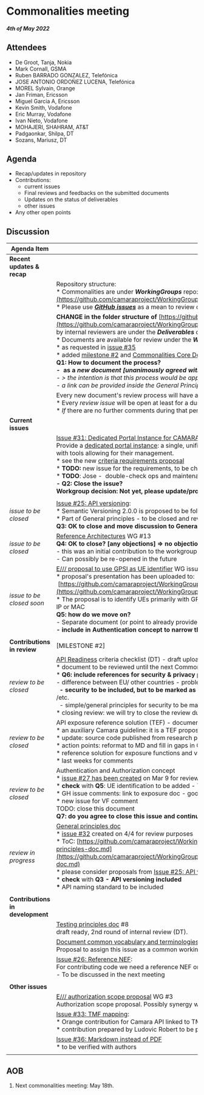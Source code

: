 # Commonalities meeting

#### *4th of May 2022*

## Attendees

* De Groot, Tanja, Nokia
* Mark Cornall, GSMA
* Ruben BARRADO GONZALEZ, Telefónica
* JOSE ANTONIO ORDOÑEZ LUCENA, Telefónica
* MOREL Sylvain, Orange
* Jan Friman, Ericsson
* Miguel Garcia A, Ericsson
* Kevin Smith, Vodafone
* Eric Murray, Vodafone
* Ivan Nieto, Vodafone
* MOHAJERI, SHAHRAM, AT&T
* Padgaonkar, Shilpa, DT
* Sozans, Mariusz, DT

## Agenda

* Recap/updates in repository
* Contributions:
    * current issues
    * Final reviews and feedbacks on the submitted documents
    * Updates on the status of deliverables
    * other issues
* Any other open points

## Discussion

| Agenda Item | Description |
| ----------- | ----------- |
| **Recent updates & recap** |  |
|  | Repository structure:<br>\* Commonalities are under <i>**WorkingGroups**</i> repo: [https://github.com/camaraproject/WorkingGroups/tree/main/Commonalities](https://github.com/camaraproject/WorkingGroups/tree/main/Commonalities)<br>\* Please use [***GitHub issues***](https://github.com/camaraproject/WorkingGroups/issues?q=is%3Aissue+is%3Aopen+label%3Acommonalities) as a mean to review or verify the status of each deliverable. |
|  | **CHANGE in the folder structure of** [https://github.com/camaraproject/WorkingGroups/tree/main/Commonalities/documentation](https://github.com/camaraproject/WorkingGroups/tree/main/Commonalities/documentation):<br>\* Core documents accepted by internal reviewers are under the <b>*Deliverables*</b> directory<br>\* Documents are available for review under the <b>*Working*</b> directory<br>\* as requested in [issue #35](https://github.com/camaraproject/WorkingGroups/issues/35)<br>\* added [milestone #2](https://github.com/camaraproject/WorkingGroups/milestone/1) and [Commonalities Core Documentation](https://github.com/camaraproject/WorkingGroups/projects) project for better transparency<br>**Q1: How to document the process?**<br>**\-  as a *new document [unanimously agreed within call]***<br>*\- \> the intention is that this process would be applicable to the whole Camara project*<br>*\- a link can be provided inside the General Principles document* |
|  | Every new document's review process will have a dedicated GitHub issue:<br>\* Every *review issue* will be open at least for a duration of **4 weeks**.<br>\* *If* there are no further comments during that period we consider the document as <b>*final*</b> and <b>*accepted*</b> by the working group. |
| **Current issues** |  |
|  | [Issue #31: Dedicated Portal Instance for CAMARA](https://github.com/camaraproject/WorkingGroups/issues/31):<br>Provide a [dedicated portal instance](https://github.com/camaraproject/WorkingGroups/blob/main/Commonalities/documentation/Deliverables/API%20Portal%20Capabilities.pdf): a single, unified portal instance for the entire project, hosting the different APIs developed and with tools allowing for their management.<br>\* see the new [criteria requirements proposal](https://github.com/camaraproject/WorkingGroups/blob/main/Commonalities/documentation/Working/API%20development%20portal%20requirements)<br>\* **TODO:** new issue for the requirements, to be check also with TEF<br>\* **TODO**: Jose -  double-check ops and maintenance <br>**\- Q2: Close the issue? <br> Workgroup decision: Not yet, please update/proceed inside Github issue \#31**<br> |
|  |  |
| *issue to be closed* | [Issue #25: API versioning](https://github.com/camaraproject/WorkingGroups/issues/25):<br>\* Semantic Versioning 2.0.0 is proposed to be followed<br>\* Part of General principles - to be closed and reviewed there<br>**Q3: OK to close and move discussion to General Principles? Yes** ***[unanimously agreed within call]*** |
| *issue to be closed* | [Reference Architectures](https://github.com/camaraproject/WorkingGroups/issues/13) WG #13<br>**Q4: OK to close? [any objections] => no objections *[unanimously agreed within call]***<br>\- this was an initial contribution to the workgroup<br>\- Can possibly be re\-opened in the future |
| *issue to be closed soon* | [E/// proposal to use GPSI as UE identifier](https://github.com/camaraproject/rep_main/issues/36) WG issue #4<br>\* proposal's presentation has been uploaded to:<br> [https://github.com/camaraproject/WorkingGroups/blob/main/Commonalities/documentation/Deliverables/UE%20identifiers.pptx](https://github.com/camaraproject/WorkingGroups/blob/main/Commonalities/documentation/Deliverables/UE%20identifiers.pptx)<br>\* The proposal is to identify UEs primarily with GPSI (in any existing format either MSISDN or ext identifier) and optionally with UE IP or MAC<br>**Q5: how do we move on?**<br>\- Separate document \(or point to already provided supporting documentation\) \- no\, see also comment in GitHub issue<br>**\- include in Authentication concept to narrow the number of documents** *[unanimously agreed within call]* |
|  |  |
| **Contributions in review** | [MILESTONE #2] |
| *review to be closed* | [API Readiness](https://github.com/camaraproject/WorkingGroups/blob/main/Commonalities/documentation/Working/API-Readiness-Checklist.md) criteria checklist (DT) - draft uploaded by DT on Jan 26, [GitHub issue](https://github.com/camaraproject/rep_main/issues/35) #5<br>\* document to be reviewed until the next Commonalities meeting<br>\* **Q6: include references for security & privacy principles?**<br>\- difference between EU/ other countries \- problem with privacy \- to be verified and commented on<br>  **\- security to be included\, but to be marked as not mandatory** \- implementation may be needed to verify all boundary aspects /etc\.<br>  - simple/general principles for security to be mandatory, the rest depends on implementation<br>\* closing review: we will try to close the review during the next commonalities meeting |
| *review to be closed* | API exposure reference solution (TEF) - document for review (Feb 4), [GitHub issue](https://github.com/camaraproject/rep_main/issues/41) #1<br>\* an auxiliary Camara guideline: it is a TEF proposal for partners interested in examples of exposing with CAPIF<br>\* update: source code published from research project<br>\* action points: reformat to MD and fill in gaps in CAPIF definition - exhaustive analysis, to provide more details<br>\* reference solution for exposure functions and validation<br>\* last weeks for comments |
| *review to be closed* | Authentication and Authorization concept<br>\* [issue #27 has been created](https://github.com/camaraproject/WorkingGroups/issues/27) on Mar 9 for review, please do not hesitate to post comments and reviews!<br>\* **check** with **Q5**: UE identification to be added - TBD<br>\* GH issue comments: link to exposure doc - good idea + glossary<br>\* new issue for VF comment<br>TODO: close this document <br>**Q7: do you agree to close this issue and continue in separate with UEId addendum? Yes *[no objections]*** |
| *review in progress* | [General principles doc](https://github.com/camaraproject/rep_main/issues/29)<br>\* [issue #32](https://github.com/camaraproject/WorkingGroups/issues/32) created on 4/4 for review purposes<br>\* ToC: [https://github.com/camaraproject/WorkingGroups/blob/main/Commonalities/documentation/Deliverables/General-principles-doc.md](https://github.com/camaraproject/WorkingGroups/blob/main/Commonalities/documentation/Deliverables/General-principles-doc.md)<br>\* please consider proposals from [Issue #25: API versioning](https://github.com/camaraproject/WorkingGroups/issues/25)<br>\* **check** with **Q3 - API versioning included**<br>**\*** API naming standard to be included |
|  |  |
| **Contributions in development** |  |
|  | [Testing principles doc](https://github.com/camaraproject/rep_main/issues/28) #8<br>draft ready, 2nd round of internal review (DT). |
|  | [Document common vocabulary and terminologies across API families => Standard resources description](https://github.com/camaraproject/rep_main/issues/24) WG#10<br>Proposal to assign this issue as a common working group task -> open GLOSSARY |
|  | [Issue #26: Reference NEF](https://github.com/camaraproject/WorkingGroups/issues/26):<br>For contributing code we need a reference NEF on which the code can be based.<br>\- To be discussed in the next meeting |
|  |  |
| **Other issues** |  |
|  | [E/// authorization scope proposal](https://github.com/camaraproject/rep_main/issues/37) WG #3<br>Authorization scope proposal. Possibly synergy with the auth. concept (WG #27). |
|  | [Issue #33: TMF mapping](https://github.com/camaraproject/WorkingGroups/issues/33):<br>\* Orange contribution for Camara API linked to TMF API<br>\* contribution prepared by Ludovic Robert to be presented it in detail next month |
|  | [Issue #36: Markdown instead of PDF](https://github.com/camaraproject/WorkingGroups/issues/36)<br>\* to be verified with authors |
|  |  |

## AOB

1. Next commonalities meeting: May 18th.
